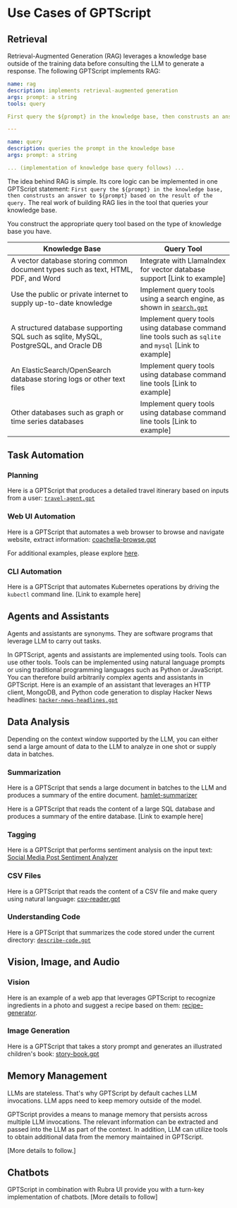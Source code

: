 # Use Cases of GPTScript

## Retrieval

Retrieval-Augmented Generation (RAG) leverages a knowledge base outside of the training data before consulting the LLM to generate a response.
The following GPTScript implements RAG:

```yaml
name: rag
description: implements retrieval-augmented generation
args: prompt: a string
tools: query

First query the ${prompt} in the knowledge base, then construsts an answer to ${prompt} based on the result of the query.

---

name: query
description: queries the prompt in the knowledge base
args: prompt: a string

... (implementation of knowledge base query follows) ...
```

The idea behind RAG is simple. Its core logic can be implemented in one GPTScript statement: `First query the ${prompt} in the knowledge base, then construsts an answer to ${prompt} based on the result of the query.` The real work of building RAG lies in the tool that queries your knowledge base.

You construct the appropriate query tool based on the type of knowledge base you have.

| Knowledge Base | Query Tool |
|------|------|
| A vector database storing common document types such as text, HTML, PDF, and Word | Integrate with LlamaIndex for vector database support [Link to example]|
| Use the public or private internet to supply up-to-date knowledge | Implement query tools using a search engine, as shown in [`search.gpt`](../examples/search.gpt)|
| A structured database supporting SQL such as sqlite, MySQL, PostgreSQL, and Oracle DB | Implement query tools using database command line tools such as `sqlite` and `mysql` [Link to example]|
| An ElasticSearch/OpenSearch database storing logs or other text files | Implement query tools using database command line tools [Link to example]|
| Other databases such as graph or time series databases | Implement query tools using database command line tools [Link to example]|

## Task Automation

### Planning

Here is a GPTScript that produces a detailed travel itinerary based on inputs from a user: [`travel-agent.gpt`](../examples/travel-agent.gpt)

### Web UI Automation

Here is a GPTScript that automates a web browser to browse and navigate website, extract information: [coachella-browse.gpt](https://github.com/gptscript-ai/browser/blob/main/examples/coachella-browse.gpt)

For additional examples, please explore [here](https://github.com/gptscript-ai/browser?tab=readme-ov-file#examples).

### CLI Automation

Here is a GPTScript that automates Kubernetes operations by driving the `kubectl` command line. [Link to example here]

## Agents and Assistants

Agents and assistants are synonyms. They are software programs that leverage LLM to carry out tasks.

In GPTScript, agents and assistants are implemented using tools. Tools can use other tools. Tools can be implemented using natural language prompts or using traditional programming languages such as Python or JavaScript. You can therefore build arbitrarily complex agents and assistants in GPTScript. Here is an example of an assistant that leverages an HTTP client, MongoDB, and Python code generation to display Hacker News headlines: [`hacker-news-headlines.gpt`](../examples/hacker-news-headlines.gpt)

## Data Analysis

Depending on the context window supported by the LLM, you can either send a large amount of data to the LLM to analyze in one shot or supply data in batches.

### Summarization

Here is a GPTScript that sends a large document in batches to the LLM and produces a summary of the entire document. [hamlet-summarizer](../examples/hamlet-summarizer)

Here is a GPTScript that reads the content of a large SQL database and produces a summary of the entire database. [Link to example here]

### Tagging

Here is a GPTScript that performs sentiment analysis on the input text: [Social Media Post Sentiment Analyzer](../examples/sentiments)

### CSV Files

Here is a GPTScript that reads the content of a CSV file and make query using natural language: [csv-reader.gpt](https://github.com/gptscript-ai/csv-reader/blob/main/examples/csv-reader.gpt)

### Understanding Code

Here is a GPTScript that summarizes the code stored under the current directory: [`describe-code.gpt`](../examples/describe-code.gpt)

## Vision, Image, and Audio

### Vision

Here is an example of a web app that leverages GPTScript to recognize ingredients in a photo and suggest a recipe based on them: [recipe-generator](../examples/recipegenerator).

### Image Generation

Here is a GPTScript that takes a story prompt and generates an illustrated children's book: [story-book.gpt](../examples/story-book)

## Memory Management

LLMs are stateless. That's why GPTScript by default caches LLM invocations. LLM apps need to keep memory outside of the model.

GPTScript provides a means to manage memory that persists across multiple LLM invocations. The relevant information can be extracted and passed into the LLM as part of the context. In addition, LLM can utilize tools to obtain additional data from the memory maintained in GPTScript.

[More details to follow.]

## Chatbots

GPTScript in combination with Rubra UI provide you with a turn-key implementation of chatbots. [More details to follow]

